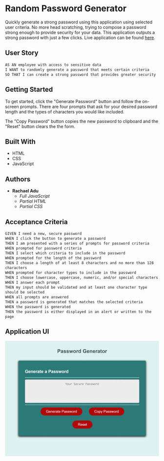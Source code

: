 # Random Password Generator

Quickly generate a strong password using this application using selected user criteria. No more head scratching, trying to compose a password strong enough to provide security for your data. This application outputs a strong password with just a few clicks. Live application can be found [here](https://rad-a.github.io/password_generator/).

## User Story
```
AS AN employee with access to sensitive data
I WANT to randomly generate a password that meets certain criteria
SO THAT I can create a strong password that provides greater security
```

## Getting Started

To get started, click the "Generate Password" button and follow the on-screen prompts. There are four prompts that ask for your desired password length and the types of characters you would like included. 

The "Copy Password" button copies the new password to clipboard and the "Reset" button clears the the form. 

## Built With

- HTML
- CSS
- JavaScript

## Authors

* **Rachael Adu** 
    - *Full JavaScript*
    - *Partial HTML*
    - *Partial CSS*

## Acceptance Criteria

```
GIVEN I need a new, secure password
WHEN I click the button to generate a password
THEN I am presented with a series of prompts for password criteria
WHEN prompted for password criteria
THEN I select which criteria to include in the password
WHEN prompted for the length of the password
THEN I choose a length of at least 8 characters and no more than 128 characters
WHEN prompted for character types to include in the password
THEN I choose lowercase, uppercase, numeric, and/or special characters
WHEN I answer each prompt
THEN my input should be validated and at least one character type should be selected
WHEN all prompts are answered
THEN a password is generated that matches the selected criteria
WHEN the password is generated
THEN the password is either displayed in an alert or written to the page
```

## Application UI

![Image of Password Generator application](./Assets/img/RPG.jpg)


